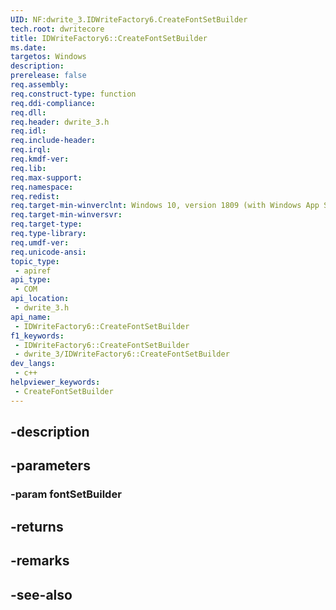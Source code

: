 ```yaml
---
UID: NF:dwrite_3.IDWriteFactory6.CreateFontSetBuilder
tech.root: dwritecore
title: IDWriteFactory6::CreateFontSetBuilder
ms.date: 
targetos: Windows
description: 
prerelease: false
req.assembly: 
req.construct-type: function
req.ddi-compliance: 
req.dll: 
req.header: dwrite_3.h
req.idl: 
req.include-header: 
req.irql: 
req.kmdf-ver: 
req.lib: 
req.max-support: 
req.namespace: 
req.redist: 
req.target-min-winverclnt: Windows 10, version 1809 (with Windows App SDK 0.5 or later)
req.target-min-winversvr: 
req.target-type: 
req.type-library: 
req.umdf-ver: 
req.unicode-ansi: 
topic_type:
 - apiref
api_type:
 - COM
api_location:
 - dwrite_3.h
api_name:
 - IDWriteFactory6::CreateFontSetBuilder
f1_keywords:
 - IDWriteFactory6::CreateFontSetBuilder
 - dwrite_3/IDWriteFactory6::CreateFontSetBuilder
dev_langs:
 - c++
helpviewer_keywords:
 - CreateFontSetBuilder
---
```


## -description

## -parameters

### -param fontSetBuilder

## -returns

## -remarks

## -see-also


